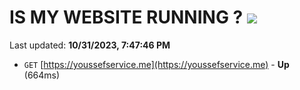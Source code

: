 # IS MY WEBSITE RUNNING ? [![](https://img.shields.io/static/v1?label=Sponsor&message=%E2%9D%A4&logo=GitHub&color=%23fe8e86)](https://github.com/sponsors/<username>)

Last updated: **10/31/2023, 7:47:46 PM**

- `GET` [https://youssefservice.me](https://youssefservice.me) - **Up** (664ms)
